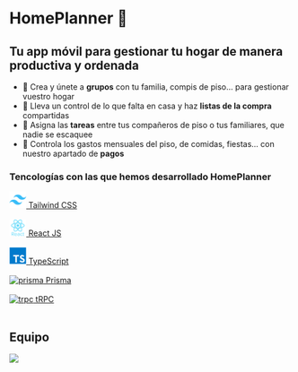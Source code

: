 # HomePlanner :house_with_garden:

<h2>Tu app móvil para gestionar tu hogar de manera productiva y ordenada</h2>

- :busts_in_silhouette: Crea y únete a **grupos** con tu familia, compis de piso... para gestionar vuestro hogar
- :shopping_cart: Lleva un control de lo que falta en casa y haz **listas de la compra** compartidas
- :date: Asigna las **tareas** entre tus compañeros de piso o tus familiares, que nadie se escaquee
- :money_with_wings: Controla los gastos mensuales del piso, de comidas, fiestas... con nuestro apartado de **pagos**

<h3>Tencologías con las que hemos desarrollado HomePlanner</h3>
<p align="left" align="bottom"> <a href="https://tailwindcss.com/" target="_blank"> <img src="https://raw.githubusercontent.com/devicons/devicon/master/icons/tailwindcss/tailwindcss-plain.svg" alt="tailwindcss" width="30" height="30"/> Tailwind CSS </a> <br><br>
<a href="https://reactjs.org/" target="_blank"> <img src="https://raw.githubusercontent.com/devicons/devicon/master/icons/react/react-original-wordmark.svg" alt="react" width="30" height="30"/> React JS </a> <br><br>
<a href="https://www.typescriptlang.org/" target="_blank"> <img src="https://raw.githubusercontent.com/devicons/devicon/master/icons/typescript/typescript-original.svg" alt="typescript" width="30" height="30"/> TypeScript </a> <br><br>
<a href="https://www.prisma.io/" target="_blank"> <img src="https://www.svgrepo.com/show/374002/prisma.svg" alt="prisma" width="30" height="30"/> Prisma </a> <br><br>
<a href="https://trpc.io/" target="_blank"> <img src="https://seeklogo.com/images/T/trpc-logo-741E01B855-seeklogo.com.png" alt="trpc" width="30" height="30"/> tRPC </a> <br><br>

## Equipo

<a href="https://github.com/TFGHomePlanner/HomePlanner/graphs/contributors">
  <img src="https://contrib.rocks/image?repo=TFGHomePlanner/HomePlanner" />
</a>
